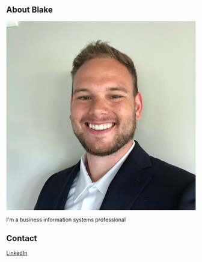 ## About Blake
![headshot_image](assets/img/blake.jpg)

I'm a business information systems professional

## Contact
[LinkedIn](https://www.linkedin.com/in/blakegrachek)
